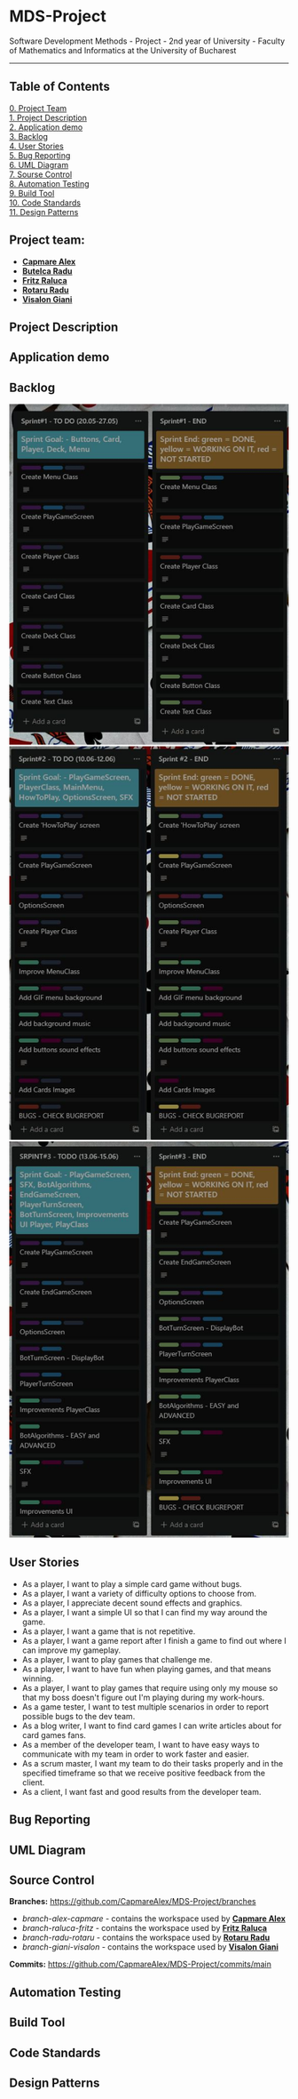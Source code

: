 # MDS-Project
Software Development Methods - Project - 2nd year of University - Faculty of Mathematics and Informatics at the University of Bucharest

---

## Table of Contents

[comment]: # (finished)

[0. Project Team](#project-team)  
[1. Project Description](#project-description)   
[2. Application demo](#application-demo)  
[3. Backlog](#backlog)  
[4. User Stories](#user-stories)  
[5. Bug Reporting](#bug-reporting)  
[6. UML Diagram](#uml-diagram)  
[7. Sourse Control](#source-control)  
[8. Automation Testing](#automation-testing)  
[9. Build Tool](#build-tool)  
[10. Code Standards](#code-standards)   
[11. Design Patterns](#design-patterns)  
    

## Project team:

[comment]: # (finished)

- **[Capmare Alex](https://github.com/CapmareAlex)**
- **[Butelca Radu]()**
- **[Fritz Raluca](https://github.com/ralucafritz)**
- **[Rotaru Radu](https://github.com/radu-rotaru)**
- **[Visalon Giani](https://github.com/Giani2001)**

## Project Description

[comment]: # (to be added)

## Application demo 

[comment]: # (Ralu)

## Backlog

![](BacklogSprint1.JPG)
![](BacklogSprint2.JPG)
![](BacklogSprint3.JPG)

## User Stories

[comment]: # (finished)

- As a player, I want to play a simple card game without bugs.
- As a player, I want a variety of difficulty options to choose from.
- As a player, I appreciate decent sound effects and graphics.
- As a player, I want a simple UI so that I can find my way around the game.
- As a player, I want a game that is not repetitive.
- As a player, I want a game report after I finish a game to find out where I can improve my gameplay.
- As a player, I want to play games that challenge me.
- As a player, I want to have fun when playing games, and that means winning.
- As a player, I want to play games that require using only my mouse so that my boss doesn't figure out I'm playing during my work-hours.
- As a game tester, I want to test multiple scenarios in order to report possible bugs to the dev team.
- As a blog writer, I want to find card games I can write articles about for card games fans.
- As a member of the developer team, I want to have easy ways to communicate with my team in order to work faster and easier.
- As a scrum master, I want my team to do their tasks properly and in the specified timeframe so that we receive positive feedback from the client.
- As a client, I want fast and good results from the developer team.

## Bug Reporting

[comment]: # (each of us will write the bugs we encountered & fixed)

## UML Diagram

[comment]: # (Ralu)

## Source Control

[comment]: # (finished)

**Branches:** https://github.com/CapmareAlex/MDS-Project/branches
  - _branch-alex-capmare_ - contains the workspace used by **[Capmare Alex](https://github.com/CapmareAlex)**
  - _branch-raluca-fritz_  - contains the workspace used by **[Fritz Raluca](https://github.com/ralucafritz)**
  - _branch-radu-rotaru_  - contains the workspace used by **[Rotaru Radu](https://github.com/radu-rotaru)**
  - _branch-giani-visalon_  - contains the workspace used by **[Visalon Giani](https://github.com/Giani2001)**

**Commits:** https://github.com/CapmareAlex/MDS-Project/commits/main

## Automation Testing

[comment]: # (to be added)

## Build Tool

[comment]: # (to be added)

## Code Standards

[comment]: # (to be added)

## Design Patterns

[comment]: # (to be added)